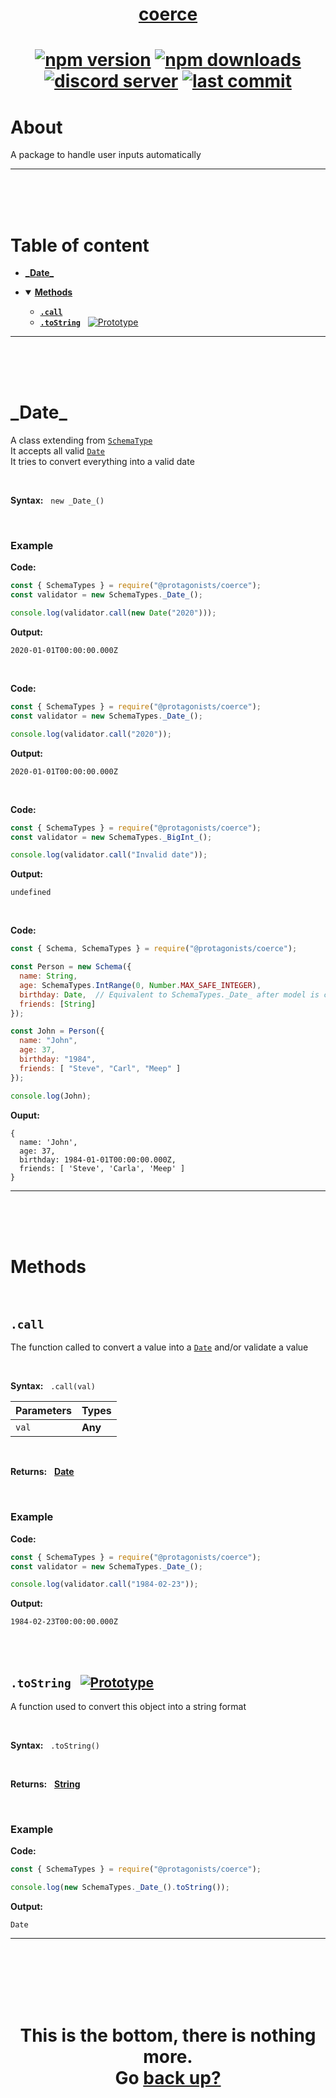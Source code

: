 <div id="top" align="center">

<h1><a href="https://github.com/ThePywon/coerce">coerce</a><h1>

[![npm version](https://img.shields.io/npm/v/@protagonists/coerce)](https://github.com/ThePywon/coerce)
[![npm downloads](https://img.shields.io/npm/dt/@protagonists/coerce)](https://github.com/ThePywon/coerce)
[![discord server](https://img.shields.io/discord/937758194736955443?logo=discord&logoColor=white)](https://discord.gg/cwhj3EgqGP)
[![last commit](https://img.shields.io/github/last-commit/ThePywon/coerce)](https://github.com/ThePywon/coerce)

</div>


# About

A package to handle user inputs automatically

---

<br/><br/><br/>

# Table of content

* [**\_Date\_**](#date)

* <details open><summary><a href="#methods"><b>Methods</b></a></summary>
  <p>

  * [**`.call`**](#call)
  * [**`.toString`**](#tostring) &nbsp; [![Prototype](https://shields.io/badge/-Prototype-orange)](https://javascript.info/prototype-inheritance)
    
  </p>
</details>

---

<br/><br/><br/>



<a id="date"></a>

# \_Date\_

A class extending from [`SchemaType`](https://github.com/ThePywon/coerce/blob/main/documentation/SchemaType.md)  
It accepts all valid [`Date`](https://javascript.info/date)  
It tries to convert everything into a valid date

<br/>

**Syntax:** &nbsp; `new _Date_()`

<br/>

### **Example**

**Code:**

```js
const { SchemaTypes } = require("@protagonists/coerce");
const validator = new SchemaTypes._Date_();

console.log(validator.call(new Date("2020")));
```

**Output:**

```
2020-01-01T00:00:00.000Z
```

<br/>

**Code:**

```js
const { SchemaTypes } = require("@protagonists/coerce");
const validator = new SchemaTypes._Date_();

console.log(validator.call("2020"));
```

**Output:**

```
2020-01-01T00:00:00.000Z
```

<br/>

**Code:**

```js
const { SchemaTypes } = require("@protagonists/coerce");
const validator = new SchemaTypes._BigInt_();

console.log(validator.call("Invalid date"));
```

**Output:**

```
undefined
```

<br/>

**Code:**

```js
const { Schema, SchemaTypes } = require("@protagonists/coerce");

const Person = new Schema({
  name: String,
  age: SchemaTypes.IntRange(0, Number.MAX_SAFE_INTEGER),
  birthday: Date,  // Equivalent to SchemaTypes._Date_ after model is created
  friends: [String]
});

const John = Person({
  name: "John",
  age: 37,
  birthday: "1984",
  friends: [ "Steve", "Carl", "Meep" ]
});

console.log(John);
```

**Ouput:**

```
{
  name: 'John',
  age: 37,
  birthday: 1984-01-01T00:00:00.000Z,
  friends: [ 'Steve', 'Carla', 'Meep' ]
}
```

---

<br/><br/><br/>

# Methods

<br/>

## `.call`

The function called to convert a value into a [`Date`](https://javascript.info/date) and/or validate a value

<br/>

**Syntax:** &nbsp; `.call(val)`

|**Parameters**|**Types**|
|-|-|
|`val`|**Any**|

<br/>

**Returns:** &nbsp; [**Date**](https://javascript.info/date)

<br/>

### **Example**

**Code:**

```js
const { SchemaTypes } = require("@protagonists/coerce");
const validator = new SchemaTypes._Date_();

console.log(validator.call("1984-02-23"));
```

**Output:**

```
1984-02-23T00:00:00.000Z
```

<br/><br/>

<a id="tostring"></a>

## `.toString` &nbsp; [![Prototype](https://shields.io/badge/-Prototype-orange)](https://javascript.info/prototype-inheritance)

A function used to convert this object into a string format

<br/>

**Syntax:** &nbsp; `.toString()`

<br/>

**Returns:** &nbsp; [**String**](https://javascript.info/string)

<br/>

### **Example**

**Code:**

```js
const { SchemaTypes } = require("@protagonists/coerce");

console.log(new SchemaTypes._Date_().toString());
```

**Output:**

```
Date
```

---

<br/><br/><br/><br/><br/>

<h1 align="center">This is the bottom, there is nothing more.<br/>
Go <a href="#top">back up?</a></h1>
